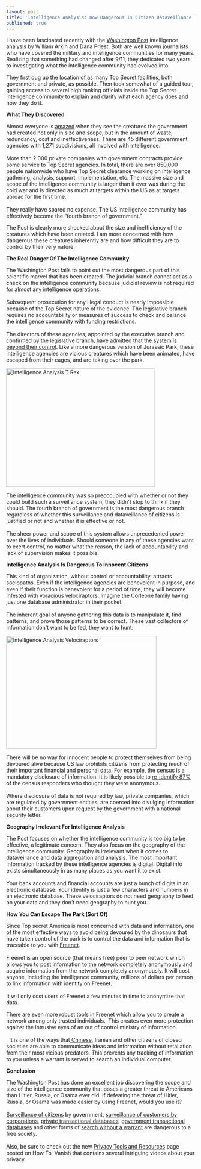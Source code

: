 ```yaml
---
layout: post
title: 'Intelligence Analysis: How Dangerous Is Citizen Dataveillance'
published: true
---
```

<p><!-- 		@page { size: 8.5in 11in; margin: 0.79in } 		P { margin-bottom: 0.08in } --></p>
<p>I have been fascinated recently with the <a title="intelligence" href="http://projects.washingtonpost.com/top-secret-america/" target="_blank">Washington Post</a> intelligence analysis by William Arkin and Dana Priest.  Both are well known journalists who have covered the military and intelligence communities for many years. Realizing that something had changed after 9/11, they dedicated two years to investigating what the intelligence community had evolved into.</p>
<p>They first dug up the location of as many Top Secret facilities, both government and private, as possible.   Then took somewhat of a guided tour, gaining access to several high ranking officials inside the Top Secret intelligence community to explain and clarify what each agency does and how they do it.</p>
<p><strong>What They Discovered</strong></p>
<p>Almost everyone is <a title="intelligence analysis" href="http://www.howtovanish.com/2010/07/intelligence-analysis-how-dangerous-is-citizen-dataveillance" target="_blank">amazed</a> when they see the creatures the government had created  not only in size and scope, but in the amount of waste, redundancy, cost and ineffectiveness.  There are 45 different government agencies with 1,271 subdivisions, all involved with intelligence. <br /><br /> More than 2,000 private companies with government contracts provide some service to Top Secret agencies.  In total, there are over 850,000 people nationwide who have Top Secret clearance working on intelligence gathering, analysis, support, implementation, etc.  The massive size and scope of the intelligence community is larger than it ever was during the cold war and is directed as much at targets within the US as at targets abroad for the first time.  <br /><br />They really have spared no expense.  The US intelligence community has effectively become the “fourth branch of government.”</p>
<p>The Post is clearly more shocked about the size and inefficiency of the creatures which have been created.  I am more concerned with how dangerous these creatures inherently are and how difficult they are to control by their very nature.</p>
<p><strong>The Real Danger Of The Intelligence Community</strong></p>
<p>The Washington Post fails to point out the most dangerous part of this scientific marvel that has been created.   The judicial branch cannot act as a check on the intelligence community because judicial review is not required for almost any intelligence operations.  <br /><br />Subsequent prosecution for any illegal conduct is nearly impossible because of the Top Secret nature of the evidence.  The legislative branch requires no accountability or measures of success to check and balance the intelligence community with funding restrictions.  <br /><br />The directors of these agencies, appointed by the executive branch and confirmed by the legislative branch, have admitted that <a title="out of control" href="http://projects.washingtonpost.com/top-secret-america/articles/a-hidden-world-growing-beyond-control/" target="_blank">the system is beyond their control</a>.  Like a more dangerous version of Jurassic Park, these intelligence agencies are vicious creatures which have been animated, have escaped from their cages, and are taking over the park.</p>
<p><a href="http://www.howtovanish.com/wp-content/uploads/2010/07/t-rex-jurassic-park.jpg"><img class="aligncenter size-full wp-image-1395" title="Intelligence Analysis T Rex" src="{{ site.baseurl }}/images/t-rex-jurassic-park.jpg" alt="Intelligence Analysis T Rex" width="395" height="315" /></a></p>
<p>The intelligence community was so preoccupied with whether or not they could build such a surveillance system, they didn't stop to think if they should.  The fourth branch of government is the most dangerous branch regardless of whether this surveillance and dataveillance of citizens is justified or not and whether it is effective or not. <br /><br /> The sheer power and scope of this system allows unprecedented power over the lives of individuals. Should someone in any of these agencies want to exert control, no matter what the reason, the lack of accountability and lack of supervision makes it possible.</p>
<p><strong>Intelligence Analysis Is Dangerous To Innocent Citizens</strong></p>
<p>This kind of organization, without control or accountability, attracts sociopaths. Even if the intelligence agencies are benevolent in purpose, and even if their function is benevolent for a period of time, they will become infested with voracious velociraptors. Imagine the Corleone family having just one database administrator in their pocket. <br /><br /> The inherent goal of anyone gathering this data is to manipulate it, find patterns, and prove those patterns to be correct.  These vast collectors of information don't want to be fed, they want to hunt.</p>
<p><a href="http://www.howtovanish.com/wp-content/uploads/2010/07/Jurassic-Park_l.jpg"><img class="aligncenter size-full wp-image-1396" title="Intelligence Analysis Velociraptors" src="{{ site.baseurl }}/images/Jurassic-Park_l.jpg" alt="Intelligence Analysis Velociraptors" width="400" height="300" /></a></p>
<p>There will be no way for innocent people to protect themselves from being devoured alive because US law prohibits citizens from protecting much of their important financial and personal data.  For example, the census is a mandatory disclosure of information. It is likely possible to <a title="census" href="http://epic.org/privacy/census/" target="_blank">re-identify 87%</a> of the census responders who thought they were anonymous.<br /><br />  Where disclosure of data is not required by law, private companies, which are regulated by government entities, are coerced into divulging information about their customers upon request by the government with a national security letter.</p>
<p><strong>Geography Irrelevant For Intelligence Analysis</strong></p>
<p>The Post focuses on whether the intelligence community is too big to be effective, a legitimate concern.  They also focus on the geography of the intelligence community.  Geography is irrelevant when it comes to dataveillance and data aggregation and analysis.  The most important information tracked by these intelligence agencies is digital. Digital info exists simultaneously in as many places as you want it to exist. <br /><br /> Your bank accounts and financial accounts are just a bunch of digits in an electronic database. Your identity is just a few characters and numbers in an electronic database.  These velociraptors do not need geography to feed on your data and they don't need geography to hunt you.</p>
<p><strong>How You Can Escape The Park (Sort Of)</strong></p>
<p>Since Top secret America is most concerned with data and information, one of the most effective ways to avoid being devoured by the dinosaurs that have taken control of the park is to control the data and information that is traceable to you with <a title="freenet" href="http://freenetproject.org/" target="_blank">Freenet</a>. <br /><br />  Freenet is an open source (that means free) peer  to peer network which allows you to post information to the network completely anonymously and acquire information from the network completely anonymously.  It will cost anyone, including the intelligence community, millions of dollars per person to link information with identity on Freenet. <br /><br /> It will only cost users of Freenet a few minutes in time to anonymize that data.</p>
<p>There are even more robust tools in Freenet which allow you to create a network among only trusted individuals.  This creates even more protection against the intrusive eyes of an out of control ministry of information.<br /><br />  It is one of the ways that<a title="china" href="http://freenetproject.org/whatis.html" target="_blank"> Chinese</a>, Iranian and other citizens of closed societies are able to communicate ideas and information without retaliation from their most vicious predators.  This prevents any tracking of information to you unless a warrant is served to search an individual computer.</p>
<p><strong>Conclusion</strong></p>
<p>The Washington Post has done an excellent job discovering the scope and size of the intelligence community that poses a greater threat to Americans than Hitler, Russia, or Osama ever did.  If defeating the threat of Hitler, Russia, or Osama  was made easier by using Freenet, would you use it? <br /><br /><a title="surveillance cameras" href="http://www.howtovanish.com/2010/01/avoid-nosy-surveillance-cameras/" target="_blank"> Surveillance of citizens</a> by government, <a title="government privacy requirements" href="http://www.howtovanish.com/2009/12/governmental-privacy-requirements-information-and-business/" target="_blank">surveillance of customers by corporations</a>, <a title="Transactional Database" href="http://www.howtovanish.com/2009/11/transactional-databases-what-me-worry/" target="_blank">private transactional databases</a>, <a title="government data mining" href="http://www.howtovanish.com/2010/01/surveillance-society-negative-aspects-of-government-data-mining/" target="_blank">government transactional databases</a> and other forms of <a title="fool facial recognition" href="http://www.howtovanish.com/2010/05/visual-recognition-technology/" target="_blank">search without a warrant</a> are dangerous to a free society. <br /><br /> Also, be sure to check out the new <a title="privacy tools" href="http://www.howtovanish.com/privacy-tools-and-resources/" target="_blank">Privacy Tools and Resources</a> page posted on How To  Vanish that contains several intriguing videos about your privacy.</p>
